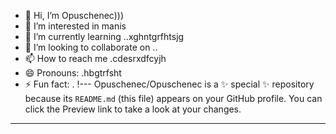 - 👋 Hi, I’m Opuschenec)))
- 👀 I’m interested in manis
- 🌱 I’m currently learning ..xghntgrfhtsjg
- 💞️ I’m looking to collaborate on ..
- 📫 How to reach me .cdesrxdfcyjh
- 😄 Pronouns: .hbgtrfsht
- ⚡ Fun fact: .
!---
Opuschenec/Opuschenec is a ✨ special ✨ repository because its `README.md` (this file) appears on your GitHub profile.
You can click the Preview link to take a look at your changes.
---
